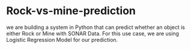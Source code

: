 # Rock-vs-mine-prediction
we are building a system in Python that can predict whether an object is either Rock or Mine with SONAR Data. For this use case, we are using Logistic Regression Model for our prediction. 
